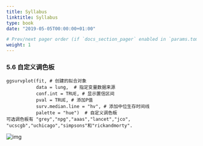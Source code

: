 ```yaml
---
title: Syllabus
linktitle: Syllabus
type: book
date: "2019-05-05T00:00:00+01:00"

# Prev/next pager order (if `docs_section_pager` enabled in `params.toml`)
weight: 1
---
```


### **5.6 自定义调色板**

```text
ggsurvplot(fit, # 创建的拟合对象
           data = lung,  # 指定变量数据来源
           conf.int = TRUE, # 显示置信区间
           pval = TRUE, # 添加P值
           surv.median.line = "hv", # 添加中位生存时间线
           palette = "hue")  # 自定义调色板
可选调色板有 "grey","npg","aaas","lancet","jco", 
"ucscgb","uchicago","simpsons"和"rickandmorty".
```

![img](https://pic2.zhimg.com/80/v2-8579489fd61288268cd848e453fbe2fd_720w.jpg)